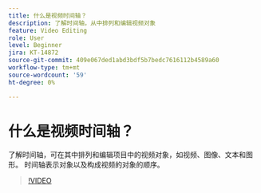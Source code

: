 ```yaml
---
title: 什么是视频时间轴？
description: 了解时间轴，从中排列和编辑视频对象
feature: Video Editing
role: User
level: Beginner
jira: KT-14872
source-git-commit: 409e067ded1abd3bdf5b7bedc7616112b4589a60
workflow-type: tm+mt
source-wordcount: '59'
ht-degree: 0%

---
```


# 什么是视频时间轴？

了解时间轴，可在其中排列和编辑项目中的视频对象，如视频、图像、文本和图形。 时间轴表示对象以及构成视频的对象的顺序。

>[!VIDEO](https://video.tv.adobe.com/v/3427090?quality=12&learn=on&hidetitle=true)
